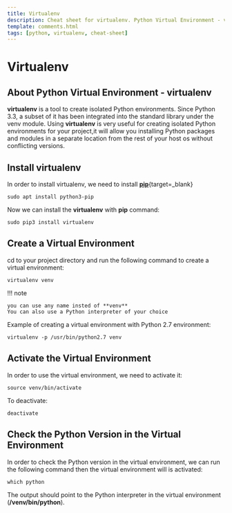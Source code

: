 ```yaml
---
title: Virtualenv
description: Cheat sheet for virtualenv. Python Virtual Environment - virtualenv. How to install and Use virtualenv with Python. virtualenv is a tool to create isolated Python environments.
template: comments.html
tags: [python, virtualenv, cheat-sheet]
---
```


# Virtualenv

## About Python Virtual Environment - **virtualenv**

**virtualenv** is a tool to create isolated Python environments. Since Python 3.3, a subset of it has been integrated into the standard library under the venv module.
Using **virtualenv** is very useful for creating isolated Python environments for your project,it will allow you installing Python packages and modules in a separate location from the rest of your host os without conflicting versions.

## Install virtualenv

In order to install virtualenv, we need to install [**pip**][pip-url]{target=\_blank}

```shell
sudo apt install python3-pip
```

Now we can install the **virtualenv** with **pip** command:

```shell
sudo pip3 install virtualenv
```

## Create a Virtual Environment

cd to your project directory and run the following command to create a virtual environment:

```shell
virtualenv venv
```

!!! note

    you can use any name insted of **venv**
    You can also use a Python interpreter of your choice

Example of creating a virtual environment with Python 2.7 environment:

```shell
virtualenv -p /usr/bin/python2.7 venv
```

## Activate the Virtual Environment

In order to use the virtual environment, we need to activate it:

```shell
source venv/bin/activate
```

To deactivate:

```shell
deactivate
```

## Check the Python Version in the Virtual Environment

In order to check the Python version in the virtual environment, we can run the following command then the virtual environment will is activated:

```shell
which python
```

The output should point to the Python interpreter in the virtual environment (**/venv/bin/python**).

<!-- appendices -->

[pip-url]: https://pip.pypa.io/en/stable/ 'pip.pypa.io'

<!-- end appendices -->

